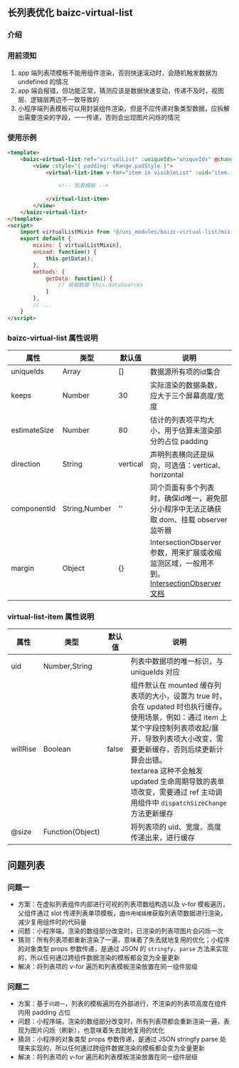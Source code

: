 ## 长列表优化 baizc-virtual-list

### 介绍

### 用前须知
1. app 端列表项模板不能用组件渲染，否则快速滚动时，会随机触发数据为 undefined 的情况
2. app 端会报错，但功能正常，猜测应该是数据快速变动，传递不及时，视图层、逻辑层两边不一致导致的
3. 小程序端列表模板可以用封装组件渲染，但是不应传递对象类型数据，应拆解出需要渲染的字段，一一传递，否则会出现图片闪烁的情况

### 使用示例
```html
<template>
	<baizc-virtual-list ref="virtualList" :uniqueIds="uniqueIds" @change="onRangeChange">
		<view :style="{ padding: vRange.padStyle }">
			<virtual-list-item v-for="item in visibleList" :uid="item.id" :key="item.id" @size="onEmitSize">
				
				<!-- 列表模板 -->
				
			</virtual-list-item>
		</view>
	</baizc-virtual-list>
</template>
<script>
	import virtualListMixin from '@/uni_modules/baizc-virtual-list/mixins/virtual-list.js';
	export default {
		mixins: [ virtualListMixin],
		onLoad: function() {
			this.getData();
		},
		methods: {
			getData: function() {
				// 获取数据 this.dataSources
			}
		},
		// ...
	}
</script>
```

### baizc-virtual-list 属性说明
|属性|类型|默认值|说明|
|--	|--	|--	|--	|
|uniqueIds |Array |[]	|数据源所有项的id集合	|
|keeps |Number |30	|实际渲染的数据条数，应大于三个屏幕高度/宽度	|
|estimateSize |Number |80	|估计的列表项平均大小，用于估算未渲染部分的占位 padding	|
|direction |String	|vertical	|声明列表横向还是纵向，可选值：vertical、horizontal	|
|componentId |String,Number	|''	|同个页面有多个列表时，确保id唯一，避免部分小程序中无法正确获取 dom、挂载 observer 监听器	|
|margin |Object |{}	|IntersectionObserver参数，用来扩展或收缩监测区域，一般用不到。[IntersectionObserver文档](https://uniapp.dcloud.io/api/ui/intersection-observer?id=intersectionobserver-%e5%af%b9%e8%b1%a1%e7%9a%84%e6%96%b9%e6%b3%95%e5%88%97%e8%a1%a8)	|

### virtual-list-item 属性说明
|属性|类型|默认值|说明|
|--	|--	|--	|--	|
|uid	|Number,String	|	|列表中数据项的唯一标识，与 uniqueIds 对应	|
|willRise	|Boolean	|false	|组件默认在 mounted 缓存列表项的大小，设置为 true 时，会在 updated 时也执行缓存。<br> 使用场景，例如：通过 item 上某个字段控制列表项收起/展开，导致列表项大小改变，需要更新缓存，否则后续更新计算会出错。<br> textarea 这种不会触发 updated 生命周期导致的表单项改变，需要通过 ref 主动调用组件中 `dispatchSizeChange` 方法更新缓存	|
|@size	|Function(Object)	|	|将列表项的 uid、宽度、高度传递出来，进行缓存	|


## 问题列表
### 问题一
- 方案：在虚拟列表组件内部进行可视的列表项数组构造以及 v-for 模板遍历，父组件通过 slot 传递列表单项模板，由`作用域插槽`获取列表项数据进行渲染，减少复用组件时的代码量
- 问题：小程序端，渲染的数组部分改变时，已渲染的列表项图片会闪烁一次
- 猜测：所有列表项都重新渲染了一遍，意味着了失去就地复用的优化；小程序的对象类型 props 参数传递，是通过 JSON 的 `stringfy`、`parse` 方法来实现的，所以任何通过跨组件数据渲染的模板都会变为全量更新
- 解决：将列表项的 v-for 遍历和列表模板渲染放置在同一组件层级

### 问题二
- 方案：基于`问题一`，列表的模板遍历在外部进行，不渲染的列表项高度在组件内用 padding 占位
- 问题：小程序端，渲染的数组部分改变时，所有列表项都会重新渲染一遍，表现为图片闪烁（刷新），也意味着失去就地复用的优化
- 猜测：小程序的对象类型 props 参数传递，是通过 JSON stringfy parse 处理来实现的，所以任何通过跨组件数据渲染的模板都会变为全量更新
- 解决：将列表项的 v-for 遍历和列表模板渲染放置在同一组件层级